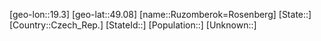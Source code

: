 ﻿---
location: [49.08,19.3]
type: City
tags:
- geo/City


SpocWebEntityId: 33837
isDeleted: false
confidential: public

---
[geo-lon::19.3]
[geo-lat::49.08]
[name::Ruzomberok=Rosenberg]
[State::]
[Country::Czech_Rep.]
[StateId::]
[Population::]
[Unknown::]

